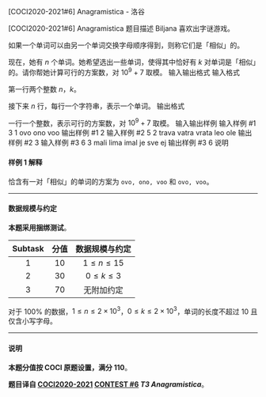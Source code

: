 



[COCI2020-2021#6] Anagramistica - 洛谷














[COCI2020-2021#6] Anagramistica
题目描述
Biljana 喜欢出字谜游戏。

如果一个单词可以由另一个单词交换字母顺序得到，则称它们是「相似」的。

现在，她有 $n$ 个单词。她希望选出一些单词，使得其中恰好有 $k$ 对单词是「相似」的。请你帮她计算可行的方案数，对 $10^9 + 7$ 取模。
输入输出格式
输入格式

第一行两个整数 $n$，$k$。

接下来 $n$ 行，每行一个字符串，表示一个单词。
输出格式

一行一个整数，表示可行的方案数，对 $10^9 + 7$ 取模。
输入输出样例
输入样例 #1
3 1
ovo
ono
voo
输出样例 #1
2
输入样例 #2
5 2
trava
vatra
vrata
leo
ole
输出样例 #2
3
输入样例 #3
6 3
mali
lima
imal
je
sve
ej
输出样例 #3
6
说明
#### 样例 1 解释

恰含有一对「相似」的单词的方案为 `ovo, ono, voo` 和 `ovo, voo`。

------------

#### 数据规模与约定

**本题采用捆绑测试**。

| Subtask | 分值 | 数据规模与约定 |
| :----------: | :----------: | :----------: |
| $1$ | $10$ | $1 \le n \le 15$ |
| $2$ | $30$ | $0 \le k \le 3$ |
| $3$ | $70$ | 无附加约定 |

对于 $100\%$ 的数据，$1 \le n \le 2 \times 10^3$，$0 \le k \le 2 \times 10^3$，单词的长度不超过 $10$ 且仅含小写字母。

------------

#### 说明

**本题分值按 COCI 原题设置，满分 $110$**。

**题目译自 [COCI2020-2021](https://hsin.hr/coci/archive/2020_2021/) [CONTEST #6](https://hsin.hr/coci/archive/2020_2021/contest6_tasks.pdf) _T3 Anagramistica_**。






